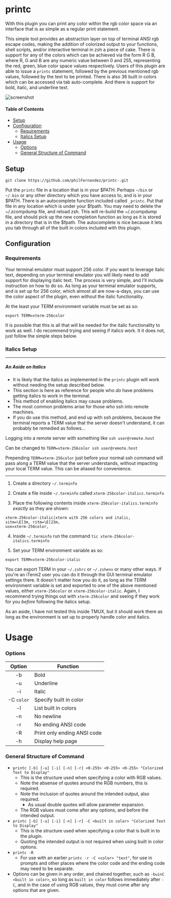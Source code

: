 # printc

With this plugin you can print any color within the rgb color space via an interface that
is as simple as a regular print statement.

This simple tool provides an abstraction layer on top of terminal ANSI rgb escape codes,
making the addition of colorized output to your functions, shell scripts, and/or
interactive terminal in zsh a piece of cake. There is support for any of the colors which
can be achieved via the form R G B, where R, G and B are any numeric value
between 0 and 255, representing the red, green, blue color space values respectively.
Users of this plugin are able to issue a  `printc` statement, followed by the previous
mentioned rgb values, followed by the text to be printed. There is also 36 built in colors
which can be accessed via tab auto-complete. And there is support for bold, italic, and
underline text.

![screenshot](https://imgur.com/K0FVGzr.png)


#### Table of Contents
 - [Setup](#Setup)
 - [Configuration](#Configuration)
    - [Requirements](#Requirements)
    - [Italics Setup](#Italics-Setup)
 - [Usage](#Usage)
    - [Options](#Options)
    - [General Structure of Command](#General-Structure-of-Command)


## Setup
`git clone https://github.com/philFernandez/printc-.git`

Put the `printc` file in a location that is in your $PATH. Perhaps `~/bin` or `~/.bin`
or any other directory which you have access to, and is in your $PATH. There is an
autocomplete function included called `_printc`. Put that file in any location
which is under your $fpath. You may need to delete the ~/.zcompdump file, and reload
zsh. This will re-build the ~/.zcompdump file, and should pick up the new completion
function as long as it is stored in a directory that is in the $fpath. The autocomplete
is nice because it lets you tab through all of the built in colors included
with this plugin.

## Configuration

### Requirements
Your terminal emulator must support 256 color. If you want to leverage italic text,
depending on your terminal emulator you will likely need to add support for displaying
italic text. The process is very simple, and I'll include instruction on how to do so. As
long as your terminal emulator supports, and is set up for 256 color, which almost all are
now-a-days, you can use the color aspect of the plugin, even without the italic
functionality.

At the least your TERM environment variable must be set as so:
```
export TERM=xterm-256color
```

It is possible that this is all that will be needed for the italic functionality to work
as well. I do recommend trying and seeing if italics work. It it does not, just follow the
simple steps below.

### Italics Setup

---
##### An Aside on Italics
 * It is likely that the italics as implemented in the `printc` plugin
   will work without needing the setup described below.
 * This section is here as reference for people who *do* have problems getting
   italics to work in the terminal.
 * This method of enabling italics may cause problems.
 * The most common problems arise for those who ssh into remote machines.
 * If you do use this method, and end up with ssh problems, because the terminal
   reports a TERM value that the server doesn't understand, it can probably be remedied as
   follows...


 Logging into a remote server with something like `ssh user@remote.host`

 Can be changed to `TERM=xterm-256color ssh user@remote.host`

 Prepending `TERM=xterm-256color` just before your normal ssh command will pass along a
 TERM value that the server understands, without impacting your local TERM value. This can
 be aliased for convenience.

---

 1) Create a directory `~/.terminfo`

 2) Create a file inside `~/.terminfo` called `xterm-256color-italics.terminfo`

 3) Place the following contents inside `xterm-256color-italics.terminfo` *exactly* as
 they are shown:

 ```
 xterm-256color-italic|xterm with 256 colors and italic,
 sitm=\E[3m, ritm=\E[23m,
 use=xterm-256color,
 ```

 4) Inside `~/.terminfo` run the command `tic xterm-256color-italics.terminfo`

 5) Set your TERM environment variable as so:
 ```
 export TERM=xterm-256color-italic
 ```
 You can export TERM in your `~/.zshrc` or `~/.zshenv` or many other ways. If you're an
 iTerm2 user you can do it through the GUI terminal emulator settings there. It doesn't
 matter how you do it, as long as the TERM environment variable is set and exported to
 one of the above mentioned values, either `xterm-256color` or `xterm-256color-italic`.
 Again, I recommend trying things out with `xterm-256color` and seeing if they work for
 you *before* following the italics setup.


 As an aside, I have not tested this inside TMUX, but it should work there as long as the
 environment is set up to properly handle color and italics.

# Usage

### Options
  | Option              | Function                    |
  | :-----------------: | --------------              |
  | -b                  | Bold                        |
  | -u                  | Underline                   |
  | -i                  | Italic                      |
  | -C `color`          | Specify built in color      |
  | -l                  | List built in colors        |
  | -n                  | No newline                  |
  | -r                  | No ending ANSI code         |
  | -R                  | Print only ending ANSI code |
  | -h                  | Display help page           |

### General Structure of Command
 * `printc [-b] [-u] [-i] [-n] [-r] <0-255> <0-255> <0-255> "Colorized Text to Display"`
     * This is the structure used when specifying a color with RGB values.
     * Note the absense of quotes around the RGB numbers, this is required.
     * Note the inclusion of quotes around the intended output, also required.
         * As usual double quotes will allow parameter expansion.
     * The RGB values must come after any options, and before the intended output.
 * `printc [-b] [-u] [-i] [-n] [-r] -C <built in color> "Colorized Text to Display"`
     * This is the structure used when specifying a color that is built in to the plugin.
     * Quoting the intended output is not required when using built in color options.
 * `printc -R`
     * For use with an earlier `printc -r -C <color> "text"`, for use in prompts and other places where the color code and the ending code may need to be separate.
 * Options can be given in any order, and chained together, such as
 `-buinC <built in color>`, so long as `built in color` follows immediately after `-C`,
   and in the case of using RGB values, they must come after any options that are given.

